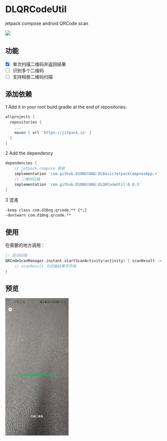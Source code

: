 # DLQRCodeUtil
jetpack compose android QRCode scan

[![](https://jitpack.io/v/D10NGYANG/DLQRCodeUtil.svg)](https://jitpack.io/#D10NGYANG/DLQRCodeUtil)

## 功能
- [x] 单次扫描二维码并返回结果
- [ ] 识别多个二维码
- [ ] 支持相册二维码扫描

## 添加依赖
1 Add it in your root build.gradle at the end of repositories:
```gradle
allprojects {
  repositories {
    ...
    maven { url 'https://jitpack.io' }
  }
}
```
2 Add the dependency
```gradle
dependencies {
    // jetpack compose 框架
    implementation 'com.github.D10NGYANG:DLBasicJetpackComposeApp:+'
    // 二维码扫描
    implementation 'com.github.D10NGYANG:DLQRCodeUtil:0.0.3'
}
```
3 混淆
```properties
-keep class com.d10ng.qrcode.** {*;}
-dontwarn com.d10ng.qrcode.**
```
## 使用

在需要的地方调用：
```kotlin
// 启动扫描
QRCodeScanManager.instant.startScanActivity(activity) { scanResult ->
    // scanResult 为扫描结果字符串
}
```

## 预览
<img src="https://github.com/D10NGYANG/DLQRCodeUtil/blob/master/image/image1.png" width="200"/>